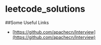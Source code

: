 # leetcode_solutions

##Some Useful Links
  * [https://github.com/apachecn/Interview](https://github.com/apachecn/Interview)

